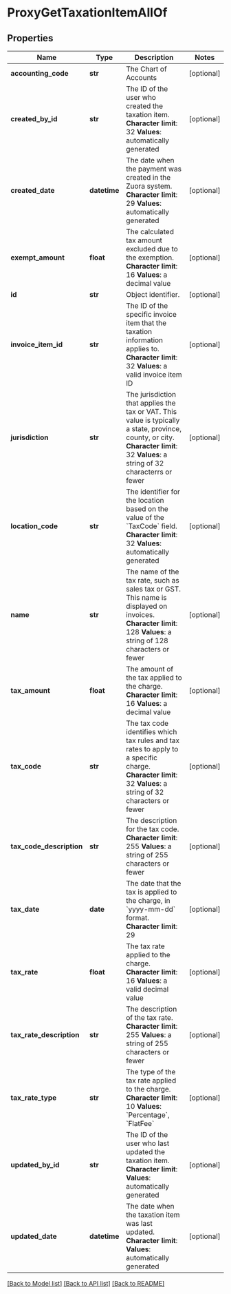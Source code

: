 # ProxyGetTaxationItemAllOf

## Properties
Name | Type | Description | Notes
------------ | ------------- | ------------- | -------------
**accounting_code** | **str** |  The Chart of Accounts  | [optional] 
**created_by_id** | **str** |  The ID of the user who created the taxation item. **Character limit**: 32 **Values**: automatically generated  | [optional] 
**created_date** | **datetime** |  The date when the payment was created in the Zuora system. **Character limit**: 29 **Values**: automatically generated  | [optional] 
**exempt_amount** | **float** |  The calculated tax amount excluded due to the exemption. **Character limit**: 16 **Values**: a decimal value  | [optional] 
**id** | **str** | Object identifier. | [optional] 
**invoice_item_id** | **str** |  The ID of the specific invoice item that the taxation information applies to. **Character limit**: 32 **Values**: a valid invoice item ID  | [optional] 
**jurisdiction** | **str** |  The jurisdiction that applies the tax or VAT. This value is typically a state, province, county, or city. **Character limit**: 32 **Values**: a string of 32 characterrs or fewer  | [optional] 
**location_code** | **str** |  The identifier for the location based on the value of the &#x60;TaxCode&#x60; field. **Character limit**: 32 **Values**: automatically generated  | [optional] 
**name** | **str** |  The name of the tax rate, such as sales tax or GST. This name is displayed on invoices. **Character limit**: 128 **Values**: a string of 128 characters or fewer  | [optional] 
**tax_amount** | **float** |  The amount of the tax applied to the charge. **Character limit**: 16 **Values**: a decimal value  | [optional] 
**tax_code** | **str** |  The tax code identifies which tax rules and tax rates to apply to a specific charge. **Character limit**: 32 **Values**: a string of 32 characters or fewer  | [optional] 
**tax_code_description** | **str** |  The description for the tax code. **Character limit**: 255 **Values**: a string of 255 characters or fewer  | [optional] 
**tax_date** | **date** |  The date that the tax is applied to the charge, in &#x60;yyyy-mm-dd&#x60; format. **Character limit**: 29  | [optional] 
**tax_rate** | **float** |  The tax rate applied to the charge. **Character limit**: 16 **Values**: a valid decimal value  | [optional] 
**tax_rate_description** | **str** |  The description of the tax rate. **Character limit**: 255 **Values**: a string of 255 characters or fewer  | [optional] 
**tax_rate_type** | **str** |  The type of the tax rate applied to the charge. **Character limit**: 10 **Values**: &#x60;Percentage&#x60;, &#x60;FlatFee&#x60;  | [optional] 
**updated_by_id** | **str** |  The ID of the user who last updated the taxation item. **Character limit**: **Values**: automatically generated  | [optional] 
**updated_date** | **datetime** | The date when the taxation item was last updated. **Character limit**: **Values**: automatically generated  | [optional] 

[[Back to Model list]](../README.md#documentation-for-models) [[Back to API list]](../README.md#documentation-for-api-endpoints) [[Back to README]](../README.md)


